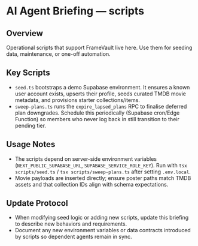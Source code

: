 # AI Agent Briefing — scripts

## Overview
Operational scripts that support FrameVault live here. Use them for seeding data, maintenance, or one-off automation.

## Key Scripts
- `seed.ts` bootstraps a demo Supabase environment. It ensures a known user account exists, upserts their profile, seeds curated TMDB movie metadata, and provisions starter collections/items.
- `sweep-plans.ts` runs the `expire_lapsed_plans` RPC to finalise deferred plan downgrades. Schedule this periodically (Supabase cron/Edge Function) so members who never log back in still transition to their pending tier.

## Usage Notes
- The scripts depend on server-side environment variables (`NEXT_PUBLIC_SUPABASE_URL`, `SUPABASE_SERVICE_ROLE_KEY`). Run with `tsx scripts/seed.ts` / `tsx scripts/sweep-plans.ts` after setting `.env.local`.
- Movie payloads are inserted directly; ensure poster paths match TMDB assets and that collection IDs align with schema expectations.

## Update Protocol
- When modifying seed logic or adding new scripts, update this briefing to describe new behaviors and requirements.
- Document any new environment variables or data contracts introduced by scripts so dependent agents remain in sync.
